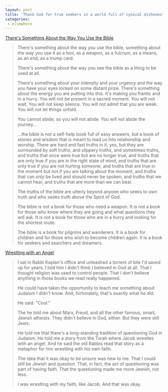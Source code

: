 ```yaml
---
layout: post
title: 'Thank God for true seekers in a world full of cynical dishonest stone-throwers'
categories:
 - elsewhere
---
```


<a href="http://blogs.salon.com/0001772/2004/07/16.html#a363">There's Something About the Way You Use the Bible</a><blockquote>There's something about the way you use the bible, something about the way you use it as a tool, as a weapon, as a fulcrum, as a means, as an end, as a trump card.



There's something about the way you see the bible as a thing to be used at all.



There's something about your intensity and your urgency and the way you have your eyes locked on some distant prize. There's something about the energy you are putting into this. It's making you frantic and in a hurry. You will not be present in a sacred moment. You will not wait. You will not keep silence. You will not admit that you are weak. You will not let things unfold.



You cannot abide, so you will not abide. You will not abide the journey...



...the bible is not a self-help book full of easy answers, but a book of stories and wisdom that is meant to lead us into relationship and worship. There are hard and fast truths in it, yes, but they are surrounded by soft truths, and slippery truths, and sometimes truths, and truths that once were true but are no longer true, and truths that are only true if you are in the right state of mind, and truths that are only true if you are not hurting someone, and truths that are true in the moment but not if you are talking about the moment, and truths that can only be lived and should never be spoken, and truths that we cannot hear, and truths that are more than we can bear.



The truths of the bible are utterly beyond anyone who seeks to own truth and who seeks truth above the Spirit of God.



The bible is not a book for those who need a weapon. It is not a book for those who know where they are going and what questions they will ask. It is not a book for those who are in a hurry and looking for the shortest route.



The bible is a book for pilgrims and wanderers. It is a book for children and for those who wish to become children again. It is a book for seekers and searchers and dreamers.

</blockquote>
<a href="http://fray.com/criminal/angel/">Wrestling with an Angel</a>
<blockquote>

I sat in Rabbi Kaplan's office and unleashed a torrent of bile I'd saved up for years. I told him I didn't think I believed in God at all. That I thought religion was used to control people. That I don't believe anything in those books we read really happened.



He could have taken the opportunity to teach me something about Judaism I didn't know. And, fortunately, that's exactly what he did.



He said: "Cool."



The he told me about Marx, Freud, and all the other famous, smart, Jewish atheists. They didn't believe in God, either. But they were still Jews.



He told me that there's a long-standing tradition of questioning God in Judaism. He told me a story from the Torah where Jacob wrestles with an angel. And he said the old Rabbis read that story as a metaphor for him wrestling with his own faith.



The idea that it was okay to be unsure was new to me. That I could still be Jewish and question. That, in fact, the act of questioning was part of having faith. That the questioning made me more Jewish, not less.



I was wrestling with my faith, like Jacob. And that was okay.</blockquote>